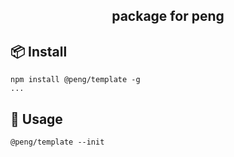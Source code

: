 <div align=center>

## package for peng

</div>

## 📦 Install

```
npm install @peng/template -g
...
```

## 🦄 Usage

```
@peng/template --init
```
